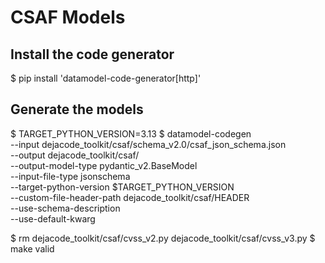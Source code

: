 CSAF Models
===========

Install the code generator
--------------------------

$ pip install 'datamodel-code-generator[http]'

Generate the models
-------------------

$ TARGET_PYTHON_VERSION=3.13
$ datamodel-codegen \
    --input dejacode_toolkit/csaf/schema_v2.0/csaf_json_schema.json \
    --output dejacode_toolkit/csaf/ \
    --output-model-type pydantic_v2.BaseModel \
    --input-file-type jsonschema \
    --target-python-version $TARGET_PYTHON_VERSION \
    --custom-file-header-path dejacode_toolkit/csaf/HEADER \
    --use-schema-description \
    --use-default-kwarg

$ rm dejacode_toolkit/csaf/cvss_v2.py dejacode_toolkit/csaf/cvss_v3.py
$ make valid
